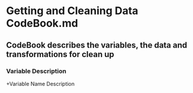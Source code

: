 Getting and Cleaning Data CodeBook.md
=====================================

CodeBook describes the variables, the data and transformations for clean up
---------------------------------------------------------------------------

### Variable Description 
+Variable Name						Description

